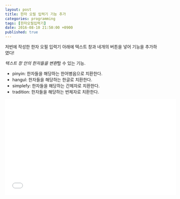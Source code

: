 ```yaml
---
layout: post
title: 한자 오필 입력기 기능 추가
categories: programming
tags: [한자오필입력기]
date: 2016-08-10 21:50:00 +0900
published: true
---
```


저번에 작성한 한자 오필 입력기 아래에 텍스트 창과 네개의 버튼을 넣어 기능을 추가하였다!

*텍스트 창 안의 한자들을 변환*할 수 있는 기능.

- pinyin: 한자들을 해당하는 한어병음으로 치환한다.
- hangul: 한자들을 해당하는 한글로 치환한다.
- simplefy: 한자들을 해당하는 간체자로 치환한다.
- tradition: 한자들을 해당하는 번체자로 치환한다.

<center><iframe width="560" height="315" src="//sendvid.com/embed/ibhtv6zj" frameborder="0" allowfullscreen=""></iframe></center>
